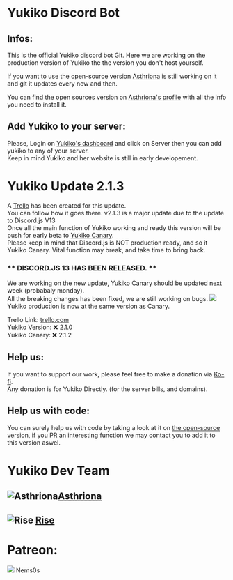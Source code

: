 # Yukiko Discord Bot
## Infos:
This is the official Yukiko discord bot Git.
Here we are working on the production version of Yukiko the the version you don't host yourself.

If you want to  use the open-source version [Asthriona](https://github.com/Asthriona) is still working on it and git it updates every now and then.

You can find the open sources version on [Asthriona's profile](https://github.com/Asthriona/Yukiko) with all the info you need to install it.  

## Add Yukiko to your server:
Please, Login on [Yukiko's dashboard](https://yukiko.app/) and click on Server then you can add yukiko to any of your server.  
Keep in mind Yukiko and her website is still in early developement.

# Yukiko Update 2.1.3
A [Trello](https://trello.com/b/QZjVc68E) has been created for this update.  
You can follow how it goes there. 
v2.1.3 is a major update due to the update to Discord.js V13  
Once all the main function of Yukiko working and ready this version will be push for early beta to [Yukiko Canary](https://Yukiko.app/release).  
Please keep in mind that Discord.js is NOT production ready, and so it Yukiko Canary. Vital function may break, and take time to bring back. 

### ** DISCORD.JS 13 HAS BEEN RELEASED. **  
We are working on the new update, Yukiko Canary should be updated next week (probabaly monday).  
All the breaking changes has been fixed, we are still working on bugs.
![](https://cdn.asthriona.com/i/2021/08/DiscordDevelopment_06082021-094823PM)
Yukiko production is now at the same version as Canary.

  
Trello Link: [trello.com](https://trello.com/b/QZjVc68E)  
Yukiko Version: ❌ 2.1.0  
Yukiko Canary: ❌ 2.1.2
  
## Help us:
If you want to support our work, please feel free to make a donation via [Ko-fi](https://ko-fi.com/asthriona).  
Any donation is for Yukiko Directly. (for the server bills, and domains).  

## Help us with code: 
You can surely help us with code by taking a look at it on [the open-source](https://github.com/Asthriona/Yukiko) version, if you PR an interesting function we may contact you to add it to this version aswel.

# Yukiko Dev Team
## ![Asthriona](https://cdn.yukiko.app/web/GitHub/asthriona_32x32.png)[Asthriona](https://github.com/Asthriona)  
## ![Rise](https://cdn.yukiko.app/web/GitHub/rise_32x32.png) [Rise](https://github.com/Heazher)

# Patreon:
![](https://asthriona.s3.fr-par.scw.cloud/ShareX/2021/03/SSeUEIvR_400x400_2_.jpg) Nems0s

